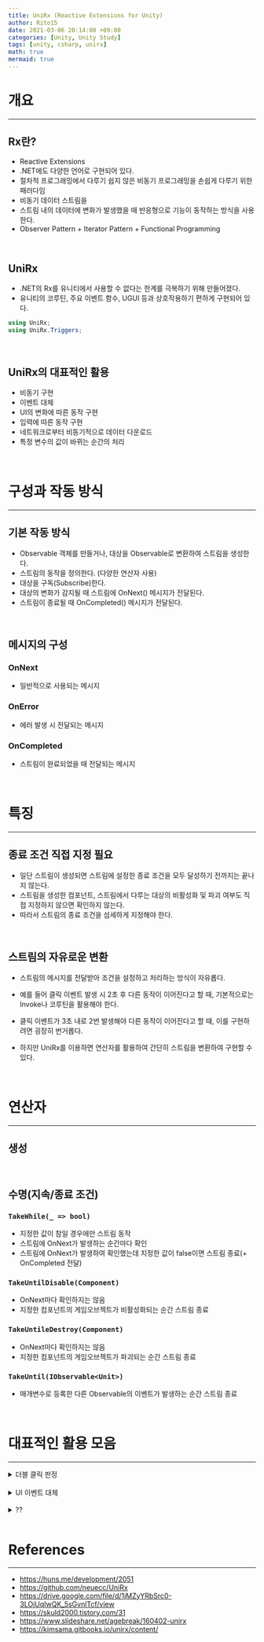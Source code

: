 ```yaml
---
title: UniRx (Reactive Extensions for Unity)
author: Rito15
date: 2021-03-06 20:14:00 +09:00
categories: [Unity, Unity Study]
tags: [unity, csharp, unirx]
math: true
mermaid: true
---
```


# 개요
---

## Rx란?

- Reactive Extensions
- .NET에도 다양한 언어로 구현되어 있다.
- 절차적 프로그래밍에서 다루기 쉽지 않은 비동기 프로그래밍을 손쉽게 다루기 위한 패러다임
- 비동기 데이터 스트림을 
- 스트림 내의 데이터에 변화가 발생했을 때 반응형으로 기능이 동작하는 방식을 사용한다.
- Observer Pattern + Iterator Pattern + Functional Programming

<br>

## UniRx
- .NET의 Rx를 유니티에서 사용할 수 없다는 한계를 극복하기 위해 만들어졌다.
- 유니티의 코루틴, 주요 이벤트 함수, UGUI 등과 상호작용하기 편하게 구현되어 있다.

```cs
using UniRx;
using UniRx.Triggers;
```

<br>

## UniRx의 대표적인 활용
- 비동기 구현
- 이벤트 대체
- UI의 변화에 따른 동작 구현
- 입력에 따른 동작 구현
- 네트워크로부터 비동기적으로 데이터 다운로드
- 특정 변수의 값이 바뀌는 순간의 처리

<br>

# 구성과 작동 방식
---

## 기본 작동 방식
 - Observable 객체를 만들거나, 대상을 Observable로 변환하여 스트림을 생성한다.
 - 스트림의 동작을 정의한다. (다양한 연산자 사용)
 - 대상을 구독(Subscribe)한다.
 - 대상의 변화가 감지될 때 스트림에 OnNext() 메시지가 전달된다.
 - 스트림이 종료될 때 OnCompleted() 메시지가 전달된다.

<br>

## 메시지의 구성

### **OnNext**
 - 일반적으로 사용되는 메시지

### **OnError**
 - 에러 발생 시 전달되는 메시지

### **OnCompleted**
 - 스트림이 완료되었을 때 전달되는 메시지

<br>

# 특징
---

## **종료 조건 직접 지정 필요**
- 일단 스트림이 생성되면 스트림에 설정한 종료 조건을 모두 달성하기 전까지는 끝나지 않는다.
- 스트림을 생성한 컴포넌트, 스트림에서 다루는 대상의 비활성화 및 파괴 여부도 직접 지정하지 않으면 확인하지 않는다.
- 따라서 스트림의 종료 조건을 섬세하게 지정해야 한다.

<br>

## **스트림의 자유로운 변환**
- 스트림의 메시지를 전달받아 조건을 설정하고 처리하는 방식이 자유롭다.

- 예를 들어 클릭 이벤트 발생 시 2초 후 다른 동작이 이어진다고 할 때, 기본적으로는 Invoke나 코루틴을 활용해야 한다.
- 클릭 이벤트가 3초 내로 2번 발생해야 다른 동작이 이어진다고 할 때, 이를 구현하려면 굉장히 번거롭다.

- 하지만 UniRx를 이용하면 연산자를 활용하여 간단히 스트림을 변환하여 구현할 수 있다.


<br>

# 연산자
---

## **생성**


<br>

## **수명(지속/종료 조건)**

### `TakeWhile(_ => bool)`
 - 지정한 값이 참일 경우에만 스트림 동작
 - 스트림에 OnNext가 발생하는 순간마다 확인
 - 스트림에 OnNext가 발생하여 확인했는데 지정한 값이 false이면 스트림 종료(+ OnCompleted 전달)

### `TakeUntilDisable(Component)`
 - OnNext마다 확인하지는 않음
 - 지정한 컴포넌트의 게임오브젝트가 비활성화되는 순간 스트림 종료

### `TakeUntileDestroy(Component)`
 - OnNext마다 확인하지는 않음
 - 지정한 컴포넌트의 게임오브젝트가 파괴되는 순간 스트림 종료

### `TakeUntil(IObservable<Unit>)`
 - 매개변수로 등록한 다른 Observable의 이벤트가 발생하는 순간 스트림 종료

<br>

# 대표적인 활용 모음
---

<details>
<summary markdown="span"> 
더블 클릭 판정
</summary>

```cs
// 좌클릭 입력을 감지하는 스트림 생성
var dbClickStream = 
    Observable.EveryUpdate()
        .Where(_ => Input.GetMouseButtonDown(0));

// 스트림의 동작 정의, 종료 가능한 객체 반환
var dbClickStreamDisposable =
    dbClickStream
        .Buffer(dbClickStream.Throttle(TimeSpan.FromMilliseconds(250)))
        .Where(xs => xs.Count >= 2)
        //.TakeUntilDisable(this) // 게임오브젝트 비활성화 시 스트림 종료
        .Subscribe(
            xs => Debug.Log("DoubleClick Detected! Count:" + xs.Count), // OnNext
            _  => Debug.Log("DoubleClick Stream - Error Detected"),     // OnError
            () => Debug.Log("DoubleClick Stream - Disposed")            // OnCompleted
        );

// 스트림 종료
//dbClickStreamDisposable.Dispose();
```

</details>

<br>

<details>
<summary markdown="span"> 
UI 이벤트 대체
</summary>

```cs

```

</details>

<br>

<details>
<summary markdown="span"> 
??
</summary>

```cs

```

</details>


<br>

# References
---
- <https://huns.me/development/2051>
- <https://github.com/neuecc/UniRx>
- <https://drive.google.com/file/d/1jMZyYRbSrc0-3LOjUqIwQK_5sGvnlTcf/view>
- <https://skuld2000.tistory.com/31>
- <https://www.slideshare.net/agebreak/160402-unirx>
- <https://kimsama.gitbooks.io/unirx/content/>